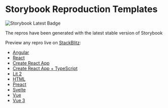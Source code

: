# Storybook Reproduction Templates

![Storybook Latest Badge](https://img.shields.io/npm/v/@storybook/react/latest)

The repros have been generated with the latest stable version of Storybook

Preview any repro live on [StackBlitz](http://stackblitz.com/):

- [Angular](https://stackblitz.com/github/storybookjs/repro-templates/tree/main/angular?preset=node)
- [React](https://stackblitz.com/github/storybookjs/repro-templates/tree/main/react?preset=node)
- [Create React App](https://stackblitz.com/github/storybookjs/repro-templates/tree/main/cra?preset=node)
- [Create React App + TypeScript](https://stackblitz.com/github/storybookjs/repro-templates/tree/main/cra_typescript?preset=node)
- [Lit 2](https://stackblitz.com/github/storybookjs/repro-templates/tree/main/web_components_lit2?preset=node)
- [HTML](https://stackblitz.com/github/storybookjs/repro-templates/tree/main/html?preset=node)
- [Preact](https://stackblitz.com/github/storybookjs/repro-templates/tree/main/preact?preset=node)
- [Svelte](https://stackblitz.com/github/storybookjs/repro-templates/tree/main/svelte?preset=node)
- [Vue](https://stackblitz.com/github/storybookjs/repro-templates/tree/main/vue?preset=node)
- [Vue 3](https://stackblitz.com/github/storybookjs/repro-templates/tree/main/vue3?preset=node)
